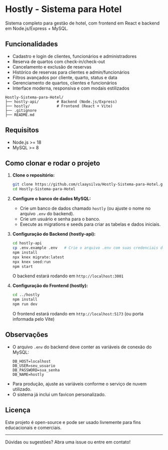 # Hostly - Sistema para Hotel

Sistema completo para gestão de hotel, com frontend em React e backend em Node.js/Express + MySQL.

## Funcionalidades

- Cadastro e login de clientes, funcionários e administradores
- Reserva de quartos com check-in/check-out
- Cancelamento e exclusão de reservas
- Histórico de reservas para clientes e admin/funcionários
- Filtros avançados por cliente, quarto, status e data
- Gerenciamento de quartos, clientes e funcionários
- Interface moderna, responsiva e com modais estilizados

```
Hostly-Sistema-para-Hotel/
├── hostly-api/        # Backend (Node.js/Express)
├── hostly/            # Frontend (React + Vite)
├── .gitignore
├── README.md
```

## Requisitos

- Node.js >= 18
- MySQL >= 8

## Como clonar e rodar o projeto

1. **Clone o repositório:**

   ```bash
   git clone https://github.com/claaysilva/Hostly-Sistema-para-Hotel.git
   cd Hostly-Sistema-para-Hotel
   ```

2. **Configure o banco de dados MySQL:**

   - Crie um banco de dados chamado `hostly` (ou ajuste o nome no arquivo `.env` do backend).
   - Crie um usuário e senha para o banco.
   - Execute as migrations e seeds para criar as tabelas e dados iniciais.

3. **Configuração do Backend (hostly-api):**

   ```bash
   cd hostly-api
   cp .env.example .env   # Crie o arquivo .env com suas credenciais do MySQL
   npm install
   npx knex migrate:latest
   npx knex seed:run
   npm start
   ```

   O backend estará rodando em `http://localhost:3001`

4. **Configuração do Frontend (hostly):**
   ```bash
   cd ../hostly
   npm install
   npm run dev
   ```
   O frontend estará rodando em `http://localhost:5173` (ou porta informada pelo Vite)

## Observações

- O arquivo `.env` do backend deve conter as variáveis de conexão do MySQL:
  ```env
  DB_HOST=localhost
  DB_USER=seu_usuario
  DB_PASSWORD=sua_senha
  DB_NAME=hostly
  ```
- Para produção, ajuste as variáveis conforme o serviço de nuvem utilizado.
- O sistema já inclui um favicon personalizado.

## Licença

Este projeto é open-source e pode ser usado livremente para fins educacionais e comerciais.

---

Dúvidas ou sugestões? Abra uma issue ou entre em contato!
